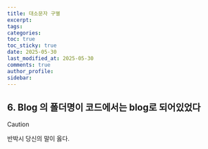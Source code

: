 ```yaml
---
title: 대소문자 구별
excerpt: 
tags: 
categories: 
toc: true
toc_sticky: true
date: 2025-05-30
last_modified_at: 2025-05-30
comments: true
author_profile: 
sidebar:
---
```

## 6. Blog 의 폴더명이 코드에서는 blog로 되어있었다

>[!caution]
>반박시 당신의 말이 옳다.

